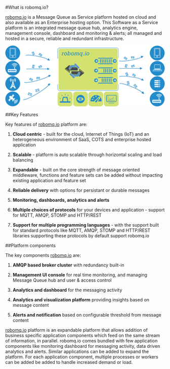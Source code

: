 #What is robomq.io?

[robomq.io](http://www.robomq.io)  is a Message Queue as Service platform hosted on cloud and also available as an Enterprise hosting option. This Software as a Service platform is an integrated message queue hub, analytics engine, management console, dashboard and monitoring & alerts; all managed and hosted in a secure, reliable and redundant infrastructure.

![High level schematic diagram of robomq.io platform](./images/slides1.png)

##Key Features

Key features of [robomq.io](www.robomq.io)  platform are:

1. **Cloud centric** - built for the cloud, Internet of Things (IoT) and an heterogeneous environment of SaaS, COTS and enterprise hosted application

2. **Scalable** - platform is auto scalable through horizontal scaling and load balancing

3. **Expandable** - built on the core strength of message oriented middleware, functions and feature sets can be added without impacting existing application and feature set 

4. **Reliable delivery** with options for persistant or durable messages

5. **Monitoring, dashboards, analytics and alerts**

6. **Multiple choices of protocols** for your devices and application - support for MQTT, AMQP, STOMP and HTTP/REST

7. **Support for multiple programming languages** - with the support built for standard protocols like MQTT, AMQP, STOMP and HTTP/REST libraries supporting these protocols by default support robomq.io

##Platform components

The key components [robomq.io](www.robomq.io)  are:

1. **AMQP based broker cluster** with redundancy built-in

2. **Management UI console** for real time monitoring, and managing Message Queue hub and user & access control

3. **Analytics and dashboard** for the messaging activity

4. **Analytics and visualization platform** providing insights based on message content

5. **Alerts and notification** based on configurable threshold from message content 

[robomq.io](http://www.robomq.io)  platform is an expandable platform that allows addition of business specific application components which feed on the same stream of information, in parallel. robomq.io comes bundled with few application components like monitoring dashboard for messaging activity, data driven analytics and alerts. Similar applications can be added to expand the platform. For each application component, multiple processes or workers can be added be added to handle increased demand or load.
